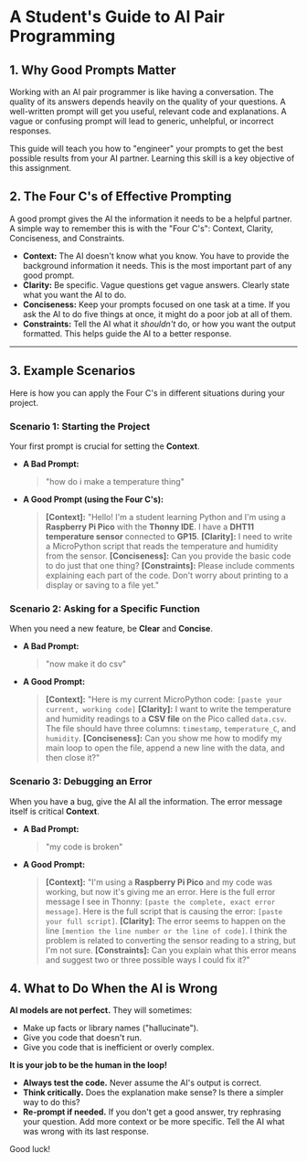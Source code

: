 # A Student's Guide to AI Pair Programming

## 1. Why Good Prompts Matter

Working with an AI pair programmer is like having a conversation. The quality of its answers depends heavily on the quality of your questions. A well-written prompt will get you useful, relevant code and explanations. A vague or confusing prompt will lead to generic, unhelpful, or incorrect responses.

This guide will teach you how to "engineer" your prompts to get the best possible results from your AI partner. Learning this skill is a key objective of this assignment.

## 2. The Four C's of Effective Prompting

A good prompt gives the AI the information it needs to be a helpful partner. A simple way to remember this is with the "Four C's": Context, Clarity, Conciseness, and Constraints.

- **Context:** The AI doesn't know what you know. You have to provide the background information it needs. This is the most important part of any good prompt.
- **Clarity:** Be specific. Vague questions get vague answers. Clearly state what you want the AI to do.
- **Conciseness:** Keep your prompts focused on one task at a time. If you ask the AI to do five things at once, it might do a poor job at all of them.
- **Constraints:** Tell the AI what it *shouldn't* do, or how you want the output formatted. This helps guide the AI to a better response.

---

## 3. Example Scenarios

Here is how you can apply the Four C's in different situations during your project.

### Scenario 1: Starting the Project

Your first prompt is crucial for setting the **Context**.

- **A Bad Prompt:**
  > "how do i make a temperature thing"

- **A Good Prompt (using the Four C's):**
  > **[Context]:** "Hello! I'm a student learning Python and I'm using a **Raspberry Pi Pico** with the **Thonny IDE**. I have a **DHT11 temperature sensor** connected to **GP15**.
  > **[Clarity]:** I need to write a MicroPython script that reads the temperature and humidity from the sensor.
  > **[Conciseness]:** Can you provide the basic code to do just that one thing?
  > **[Constraints]:** Please include comments explaining each part of the code. Don't worry about printing to a display or saving to a file yet."

### Scenario 2: Asking for a Specific Function

When you need a new feature, be **Clear** and **Concise**.

- **A Bad Prompt:**
  > "now make it do csv"

- **A Good Prompt:**
  > **[Context]:** "Here is my current MicroPython code: `[paste your current, working code]`
  > **[Clarity]:** I want to write the temperature and humidity readings to a **CSV file** on the Pico called `data.csv`. The file should have three columns: `timestamp`, `temperature_C`, and `humidity`.
  > **[Conciseness]:** Can you show me how to modify my main loop to open the file, append a new line with the data, and then close it?"

### Scenario 3: Debugging an Error

When you have a bug, give the AI all the information. The error message itself is critical **Context**.

- **A Bad Prompt:**
  > "my code is broken"

- **A Good Prompt:**
  > **[Context]:** "I'm using a **Raspberry Pi Pico** and my code was working, but now it's giving me an error. Here is the full error message I see in Thonny: `[paste the complete, exact error message]`.
  > Here is the full script that is causing the error: `[paste your full script]`.
  > **[Clarity]:** The error seems to happen on the line `[mention the line number or the line of code]`. I think the problem is related to converting the sensor reading to a string, but I'm not sure.
  > **[Constraints]:** Can you explain what this error means and suggest two or three possible ways I could fix it?"

## 4. What to Do When the AI is Wrong

**AI models are not perfect.** They will sometimes:
- Make up facts or library names ("hallucinate").
- Give you code that doesn't run.
- Give you code that is inefficient or overly complex.

**It is your job to be the human in the loop!**
- **Always test the code.** Never assume the AI's output is correct.
- **Think critically.** Does the explanation make sense? Is there a simpler way to do this?
- **Re-prompt if needed.** If you don't get a good answer, try rephrasing your question. Add more context or be more specific. Tell the AI what was wrong with its last response.

Good luck!
